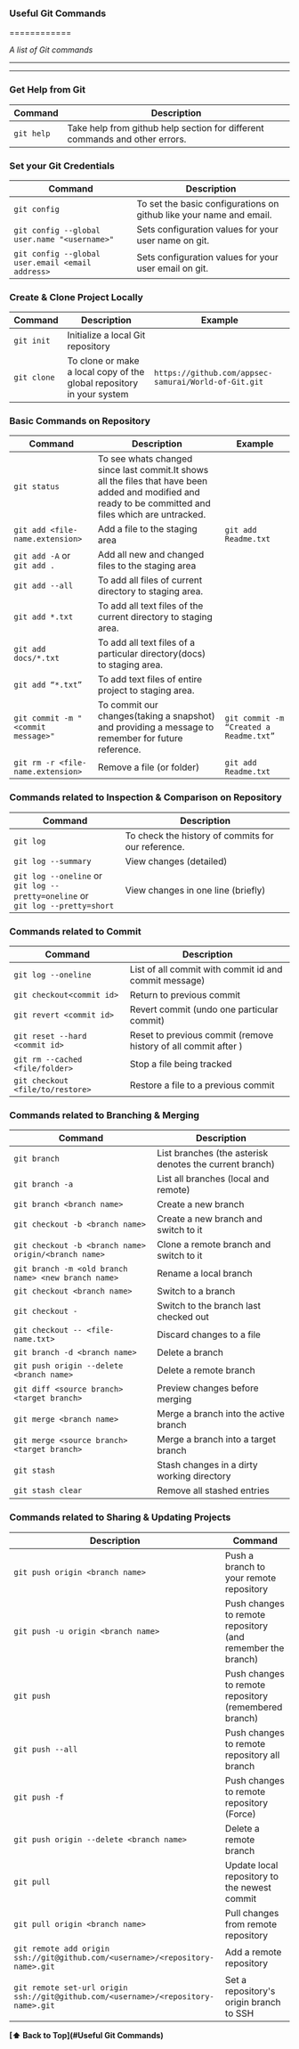 ### Useful Git Commands
============

_A list of Git commands_
___
___

### Get Help from Git
| Command | Description |
| ------- | ----------- |
| `git help`| Take help from github help section for different commands and other errors. |


### Set your Git Credentials

| Command | Description |
| ------- | ----------- |
| `git config`| To set the basic configurations on github like your name and email. |
| `git config --global user.name "<username>"`| Sets configuration values for your user name on git. |
| `git config --global user.email <email address>`| Sets configuration values for your user email on git. |


### Create & Clone Project Locally

| Command | Description | Example |
| ------- | ----------- | ------- |
| `git init` | Initialize a local Git repository |
| `git clone` | To clone or make a local copy of the global repository in your system | `https://github.com/appsec-samurai/World-of-Git.git` |


### Basic Commands on Repository

| Command | Description | Example |
| ------- | ----------- | ------- |
| `git status` | To see whats changed since last commit.It shows all the files that have been added and modified and ready to be committed and files which are untracked. | 
| `git add <file-name.extension>` | Add a file to the staging area | `git add Readme.txt` |
| `git add -A` or <br> `git add .` | Add all new and changed files to the staging area |
| `git add --all` | To add all files of current directory to staging area. |
| `git add *.txt` | To add all text files of the current directory to staging area. |
| `git add docs/*.txt` | To add all text files of a particular directory(docs) to staging area. |
| `git add “*.txt”` | To add text files of entire project to staging area. |
| `git commit -m "<commit message>"` | To commit our changes(taking a snapshot) and providing a message to remember for future reference. | `git commit -m “Created a Readme.txt”` |
| `git rm -r <file-name.extension>` | Remove a file (or folder) | `git add Readme.txt` |


### Commands related to Inspection & Comparison on Repository

| Command | Description |
| ------- | ----------- |
| `git log` | To check the history of commits for our reference. |
| `git log --summary` | View changes (detailed) | 
| `git log --oneline` or <br> `git log --pretty=oneline` or<br> `git log --pretty=short` | View changes in one line (briefly) |


### Commands related to Commit

| Command | Description |
| ------- | ----------- |
| `git log --oneline` | List of all commit with commit id and commit message) |
| `git checkout<commit id>` | Return to previous commit <commit id> |
| `git revert <commit id>` | Revert commit <commit id> (undo one particular commit) |
| `git reset --hard <commit id>`| Reset to previous commit <commit id> (remove history of all commit after <commit id> ) | 
| `git rm --cached <file/folder>` | Stop a file being tracked |
| `git checkout <file/to/restore>` | Restore a file to a previous commit|


### Commands related to Branching & Merging

| Command | Description |
| ------- | ----------- |
| `git branch` | List branches (the asterisk denotes the current branch) |
| `git branch -a` | List all branches (local and remote) |
| `git branch <branch name>` | Create a new branch | 
| `git checkout -b <branch name>` | Create a new branch and switch to it | 
| `git checkout -b <branch name> origin/<branch name>` | Clone a remote branch and switch to it | 
| `git branch -m <old branch name> <new branch name>` | Rename a local branch | 
| `git checkout <branch name>` | Switch to a branch | 
| `git checkout -` | Switch to the branch last checked out | 
| `git checkout -- <file-name.txt>` | Discard changes to a file | 
| `git branch -d <branch name>` | Delete a branch | 
| `git push origin --delete <branch name>` | Delete a remote branch | 
| `git diff <source branch>  <target branch>` | Preview changes before merging | 
| `git merge <branch name>` | Merge a branch into the active branch | 
| `git merge <source branch> <target branch>` | Merge a branch into a target branch | 
| `git stash` | Stash changes in a dirty working directory | 
| `git stash clear` | Remove all stashed entries | 

### Commands related to Sharing & Updating Projects

| Description | Command |
| ------- | ----------- |
| `git push origin <branch name>` | Push a branch to your remote repository | 
| `git push -u origin <branch name>` | Push changes to remote repository (and remember the branch) | 
| `git push` | Push changes to remote repository (remembered branch) | 
| `git push --all` | Push changes to remote repository all branch | 
| `git push -f` | Push changes to remote repository (Force) | 
| `git push origin --delete <branch name>` | Delete a remote branch | 
| `git pull` | Update local repository to the newest commit | 
| `git pull origin <branch name>` | Pull changes from remote repository | 
| `git remote add origin ssh://git@github.com/<username>/<repository-name>.git` | Add a remote repository | 
| `git remote set-url origin ssh://git@github.com/<username>/<repository-name>.git` | Set a repository's origin branch to SSH |


**[⬆ Back to Top](#Useful Git Commands)**
